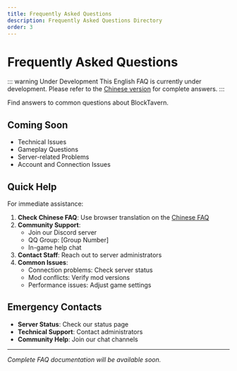 ```yaml
---
title: Frequently Asked Questions
description: Frequently Asked Questions Directory
order: 3
---
```


# Frequently Asked Questions

::: warning Under Development
This English FAQ is currently under development. Please refer to the [Chinese version](../FAQ/) for complete answers.
:::

Find answers to common questions about BlockTavern.

## Coming Soon

- Technical Issues
- Gameplay Questions
- Server-related Problems
- Account and Connection Issues

## Quick Help

For immediate assistance:

1. **Check Chinese FAQ**: Use browser translation on the [Chinese FAQ](../FAQ/)
2. **Community Support**: 
   - Join our Discord server
   - QQ Group: [Group Number]
   - In-game help chat
3. **Contact Staff**: Reach out to server administrators
4. **Common Issues**:
   - Connection problems: Check server status
   - Mod conflicts: Verify mod versions
   - Performance issues: Adjust game settings

## Emergency Contacts

- **Server Status**: Check our status page
- **Technical Support**: Contact administrators
- **Community Help**: Join our chat channels

---

*Complete FAQ documentation will be available soon.*